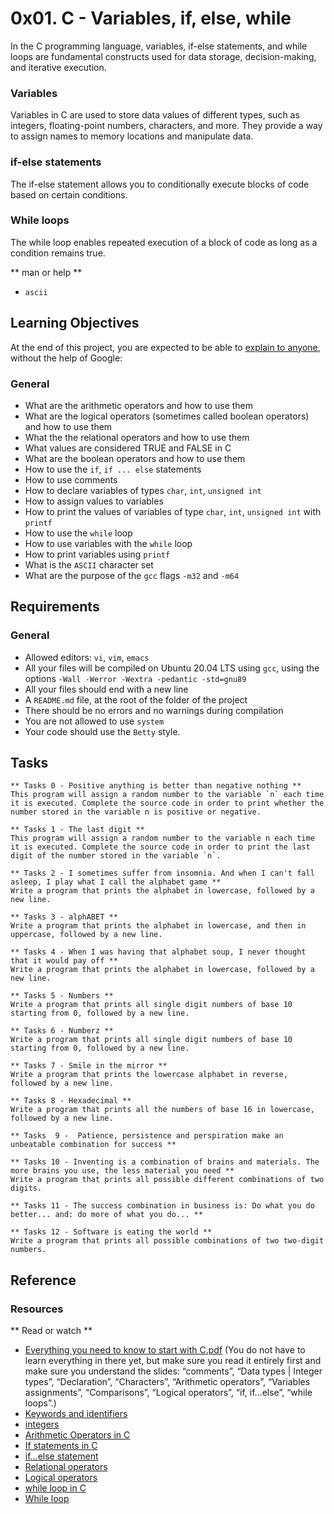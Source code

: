 # 0x01. C - Variables, if, else, while
In the C programming language, variables, if-else statements, and while loops are fundamental constructs used for data storage, decision-making, and iterative execution.

### Variables
Variables in C are used to store data values of different types, such as integers, floating-point numbers, characters, and more. They provide a way to assign names to memory locations and manipulate data. 
### if-else statements
The if-else statement allows you to conditionally execute blocks of code based on certain conditions.
### While loops
The while loop enables repeated execution of a block of code as long as a condition remains true.

** man or help **
 - `ascii`

## Learning Objectives
At the end of this project, you are expected to be able to [explain to anyone](https://fs.blog/feynman-learning-technique/?fbclid=IwAR2K5_BGPVo0QjJXkOIIqNsqcXK4lTskPWJvA0asKQIGtCPWaQBdKmj1Ztg), without the help of Google:

### General
 - What are the arithmetic operators and how to use them
 - What are the logical operators (sometimes called boolean operators) and how to use them
 - What the the relational operators and how to use them
 - What values are considered TRUE and FALSE in C
 - What are the boolean operators and how to use them
 - How to use the `if`, `if ... else` statements
 - How to use comments
 - How to declare variables of types `char`, `int`, `unsigned int`
 - How to assign values to variables
 - How to print the values of variables of type `char`, `int`, `unsigned int` with `printf`
 - How to use the `while` loop
 - How to use variables with the `while` loop
 - How to print variables using `printf`
 - What is the `ASCII` character set
 - What are the purpose of the `gcc` flags `-m32` and `-m64`

## Requirements
### General
 - Allowed editors: `vi`, `vim`, `emacs`
 - All your files will be compiled on Ubuntu 20.04 LTS using `gcc`, using the options `-Wall -Werror -Wextra -pedantic -std=gnu89`
 - All your files should end with a new line
 - A `README.md` file, at the root of the folder of the project
 - There should be no errors and no warnings during compilation
 - You are not allowed to use `system`
 - Your code should use the `Betty` style.

## Tasks
```
** Tasks 0 - Positive anything is better than negative nothing **
This program will assign a random number to the variable `n` each time it is executed. Complete the source code in order to print whether the number stored in the variable n is positive or negative.

** Tasks 1 - The last digit **
This program will assign a random number to the variable n each time it is executed. Complete the source code in order to print the last digit of the number stored in the variable `n`.

** Tasks 2 - I sometimes suffer from insomnia. And when I can't fall asleep, I play what I call the alphabet game **
Write a program that prints the alphabet in lowercase, followed by a new line.

** Tasks 3 - alphABET **
Write a program that prints the alphabet in lowercase, and then in uppercase, followed by a new line.

** Tasks 4 - When I was having that alphabet soup, I never thought that it would pay off **
Write a program that prints the alphabet in lowercase, followed by a new line.

** Tasks 5 - Numbers **
Write a program that prints all single digit numbers of base 10 starting from 0, followed by a new line.

** Tasks 6 - Numberz **
Write a program that prints all single digit numbers of base 10 starting from 0, followed by a new line.

** Tasks 7 - Smile in the mirror **
Write a program that prints the lowercase alphabet in reverse, followed by a new line.

** Tasks 8 - Hexadecimal **
Write a program that prints all the numbers of base 16 in lowercase, followed by a new line.

** Tasks  9 -  Patience, persistence and perspiration make an unbeatable combination for success ** 

** Tasks 10 - Inventing is a combination of brains and materials. The more brains you use, the less material you need **
Write a program that prints all possible different combinations of two digits.

** Tasks 11 - The success combination in business is: Do what you do better... and: do more of what you do... **

** Tasks 12 - Software is eating the world **
Write a program that prints all possible combinations of two two-digit numbers.

```


## Reference
### Resources
** Read or watch **
 - [Everything you need to know to start with C.pdf](https://s3.amazonaws.com/alx-intranet.hbtn.io/uploads/misc/2022/4/e0ccf91eec6b977a9e00ed384dc285df9c2772e3.pdf?X-Amz-Algorithm=AWS4-HMAC-SHA256&X-Amz-Credential=AKIARDDGGGOUSBVO6H7D%2F20230607%2Fus-east-1%2Fs3%2Faws4_request&X-Amz-Date=20230607T170650Z&X-Amz-Expires=86400&X-Amz-SignedHeaders=host&X-Amz-Signature=52f9330495bb5c6a87c1d3605edde8ddd616331c2ecb52ff4f02495b58acb651) (You do not have to learn everything in there yet, but make sure you read it entirely first and make sure you understand the slides: “comments”, “Data types | Integer types”, “Declaration”, “Characters”, “Arithmetic operators”, “Variables assignments”, “Comparisons”, “Logical operators”, “if, if…else”, “while loops”.)
 - [Keywords and identifiers](https://publications.gbdirect.co.uk//c_book/chapter2/keywords_and_identifiers.html)
 - [integers](https://publications.gbdirect.co.uk//c_book/chapter2/integral_types.html)
 - [Arithmetic Operators in C](https://www.tutorialspoint.com/cprogramming/c_arithmetic_operators.htm)
 - [If statements in C](https://www.cprogramming.com/tutorial/c/lesson2.html)
 - [if…else statement](https://www.tutorialspoint.com/cprogramming/if_else_statement_in_c.htm)
 - [Relational operators](https://www.tutorialspoint.com/cprogramming/c_relational_operators.htm)
 - [Logical operators](https://www.fresh2refresh.com/c-programming/c-operators-expressions/c-logical-operators/)
 - [while loop in C](https://www.tutorialspoint.com/cprogramming/c_while_loop.htm)
 - [While loop](https://www.youtube.com/watch?v=Ju1LYO9pkaI)
